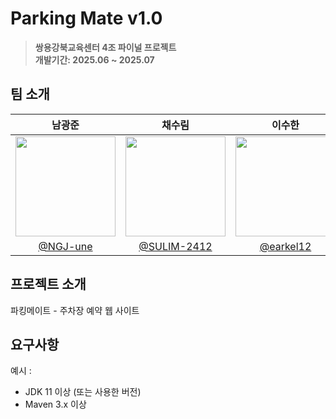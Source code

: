 ﻿# Parking Mate v1.0
> **쌍용강북교육센터 4조 파이널 프로젝트** <br/> **개발기간: 2025.06 ~ 2025.07**

## 팀 소개

| 남광준 | 채수림 | 이수한 | 박현진 | 
| :------------------------------------------------------------------------------: | :---------------------------------------------------------------------------------------------------------------------------------------------------: | :---------------------------------------------------------------------------------------------------------------------------------------------------------------------------------------------------: | :---------------------------------------------------------------------------------------------------------------------------------------------------------------------------------------------------: |  
| <img width="160px" src="https://avatars.githubusercontent.com/u/192104176?v=4" />|                      <img width="160px" src="https://avatars.githubusercontent.com/u/191688814?v=4" />    |                   <img width="160px" src="https://avatars.githubusercontent.com/u/193758311?v=4"/>   |                   <img width="160px" src="https://avatars.githubusercontent.com/u/108499461?v=4"/>   |
| [@NGJ-une](https://github.com/NGJ-une) | [@SULIM-2412](https://github.com/SULIM-241) | [@earkel12](https://github.com/earkel12) | [@TejavaV3](https://github.com/TejavaV3) |


## 프로젝트 소개

파킹메이트 - 주차장 예약 웹 사이트

## 요구사항
예시 : 
- JDK 11 이상 (또는 사용한 버전)
- Maven 3.x 이상

